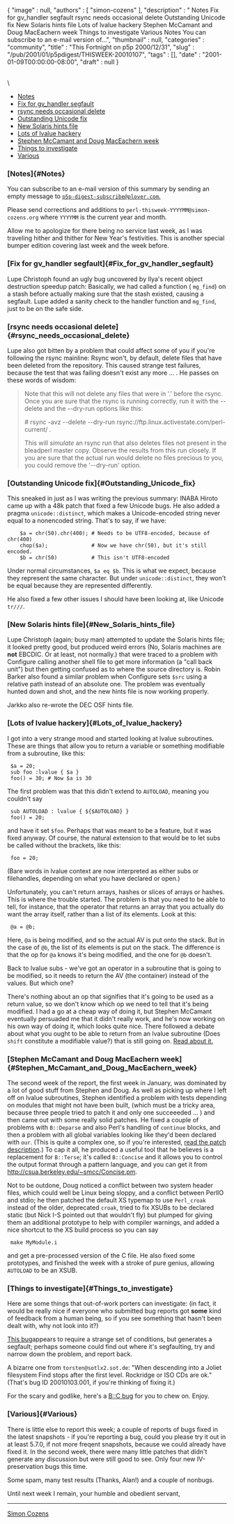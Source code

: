 {
   "image" : null,
   "authors" : [
      "simon-cozens"
   ],
   "description" : " Notes Fix for gv_handler segfault rsync needs occasional delete Outstanding Unicode fix New Solaris hints file Lots of lvalue hackery Stephen McCamant and Doug MacEachern week Things to investigate Various Notes You can subscribe to an e-mail version of...",
   "thumbnail" : null,
   "categories" : "community",
   "title" : "This Fortnight on p5p 2000/12/31",
   "slug" : "/pub/2001/01/p5pdigest/THISWEEK-20010107",
   "tags" : [],
   "date" : "2001-01-09T00:00:00-08:00",
   "draft" : null
}





\
\

-   [Notes](#Notes)
-   [Fix for gv\_handler segfault](#Fix_for_gv_handler_segfault)
-   [rsync needs occasional delete](#rsync_needs_occasional_delete)
-   [Outstanding Unicode fix](#Outstanding_Unicode_fix)
-   [New Solaris hints file](#New_Solaris_hints_file)
-   [Lots of lvalue hackery](#Lots_of_lvalue_hackery)
-   [Stephen McCamant and Doug MacEachern
    week](#Stephen_McCamant_and_Doug_MacEachern_week)
-   [Things to investigate](#Things_to_investigate)
-   [Various](#Various)

### [Notes]{#Notes}

You can subscribe to an e-mail version of this summary by sending an
empty message to
[`p5p-digest-subscribe@plover.com`.](mailto:p5p-digest-subscribe@plover.com)

Please send corrections and additions to
`perl-thisweek-YYYYMM@simon-cozens.org` where `YYYYMM` is the current
year and month.

Allow me to apologize for there being no service last week, as I was
traveling hither and thither for New Year's festivities. This is another
special bumper edition covering last week and the week before.

### [Fix for gv\_handler segfault]{#Fix_for_gv_handler_segfault}

Lupe Christoph found an ugly bug uncovered by Ilya's recent object
destruction speedup patch: Basically, we had called a function (
`mg_find`) on a stash before actually making sure that the stash
existed, causing a segfault. Lupe added a sanity check to the handler
function and `mg_find`, just to be on the safe side.

### [rsync needs occasional delete]{#rsync_needs_occasional_delete}

Lupe also got bitten by a problem that could affect some of you if
you're following the rsync mainline: Rsync won't, by default, delete
files that have been deleted from the repository. This caused strange
test failures, because the test that was failing doesn't exist any more
... . He passes on these words of wisdom:

> Note that this will not delete any files that were in '.' before the
> rsync. Once you are sure that the rsync is running correctly, run it
> with the --delete and the --dry-run options like this:
>
> \# rsync -avz --delete --dry-run
> rsync://ftp.linux.activestate.com/perl-current/ .
>
> This will *simulate* an rsync run that also deletes files not present
> in the bleadperl master copy. Observe the results from this run
> closely. If you are sure that the actual run would delete no files
> precious to you, you could remove the '--dry-run' option.

### [Outstanding Unicode fix]{#Outstanding_Unicode_fix}

This sneaked in just as I was writing the previous summary: INABA Hiroto
came up with a 48k patch that fixed a few Unicode bugs. He also added a
pragma `unicode::distinct`, which makes a Unicode-encoded string never
equal to a nonencoded string. That's to say, if we have:

        $a = chr(50).chr(400); # Needs to be UTF8-encoded, because of chr(400)
        chop($a);              # Now we have chr(50), but it's still encoded.
        $b = chr(50)           # This isn't UTF8-encoded

Under normal circumstances, `$a eq $b`. This is what we expect, because
they represent the same character. But under `unicode::distinct`, they
won't be equal because they are represented differently.

He also fixed a few other issues I should have been looking at, like
Unicode `tr///`.

### [New Solaris hints file]{#New_Solaris_hints_file}

Lupe Christoph (again; busy man) attempted to update the Solaris hints
file; it looked pretty good, but produced weird errors (No, Solaris
machines are **not** EBCDIC. Or at least, not normally.) that were
traced to a problem with Configure calling another shell file to get
more information (a "call back unit") but then getting confused as to
where the source directory is. Robin Barker also found a similar problem
when Configure sets `$src` using a relative path instead of an absolute
one. The problem was eventually hunted down and shot, and the new hints
file is now working properly.

Jarkko also re-wrote the DEC OSF hints file.

### [Lots of lvalue hackery]{#Lots_of_lvalue_hackery}

I got into a very strange mood and started looking at lvalue
subroutines. These are things that allow you to return a variable or
something modifiable from a subroutine, like this:

     $a = 20;
     sub foo :lvalue { $a }
     foo() = 30; # Now $a is 30

The first problem was that this didn't extend to `AUTOLOAD`, meaning you
couldn't say

     sub AUTOLOAD : lvalue { ${$AUTOLOAD} }
     foo() = 20;

and have it set `$foo`. Perhaps that was meant to be a feature, but it
was fixed anyway. Of course, the natural extension to that would be to
let subs be called without the brackets, like this:

     foo = 20;

(Bare words in lvalue context are now interpreted as either subs or
filehandles, depending on what you have declared or open.)

Unfortunately, you can't return arrays, hashes or slices of arrays or
hashes. This is where the trouble started. The problem is that you need
to be able to tell, for instance, that the operator that returns an
array that you actually do want the array itself, rather than a list of
its elements. Look at this:

     @a = @b;

Here, `@a` is being modified, and so the actual AV is put onto the
stack. But in the case of `@b`, the list of its elements is put on the
stack. The difference is that the op for `@a` knows it's being modified,
and the one for `@b` doesn't.

Back to lvalue subs - we've got an operator in a subroutine that is
going to be modified, so it needs to return the AV (the container)
instead of the values. But which one?

There's nothing about an op that signifies that it's going to be used as
a return value, so we don't know which op we need to tell that it's
being modified. I had a go at a cheap way of doing it, but Stephen
McCamant eventually persuaded me that it didn't really work, and he's
now working on his own way of doing it, which looks quite nice. There
followed a debate about what you ought to be able to return from an
lvalue subroutine (Does `shift` constitute a modifiable value?) that is
still going on. [Read about
it.](http://www.xray.mpe.mpg.de/mailing-lists/perl5-porters/2001-01/msg00110.html)

### [Stephen McCamant and Doug MacEachern week]{#Stephen_McCamant_and_Doug_MacEachern_week}

The second week of the report, the first week in January, was dominated
by a lot of good stuff from Stephen and Doug. As well as picking up
where I left off on lvalue subroutines, Stephen identified a problem
with tests depending on modules that might not have been built, (which
must be a tricky area, because three people tried to patch it and only
one succeeeded ... ) and then came out with some really solid patches.
He fixed a couple of problems with `B::Deparse` and also Perl's handling
of `continue` blocks, and then a problem with all global variables
looking like they'd been declared with `our`. (This is quite a complex
one, so if you're interested, [read the patch
description](http://www.xray.mpe.mpg.de/mailing-lists/perl5-porters/2001-01/msg00246.html).)
To cap it all, he produced a useful tool that he believes is a
replacement for `B::Terse`; it's called `B::Concise` and it allows you
to control the output format through a pattern language, and you can get
it from <http://csua.berkeley.edu/~smcc/Concise.pm>.

Not to be outdone, Doug noticed a conflict between two system header
files, which could well be Linux being sloppy, and a conflict between
PerlIO and stdio; he then patched the default XS typemap to use
`Perl_croak` instead of the older, deprecated `croak`, tried to fix
XSUBs to be declared static (but Nick I-S pointed out that wouldn't fly)
but plumped for giving them an additional prototype to help with
compiler warnings, and added a nice shortcut to the XS build process so
you can say

     make MyModule.i

and get a pre-processed version of the C file. He also fixed some
prototypes, and finished the week with a stroke of pure genius, allowing
`AUTOLOAD` to be an XSUB.

### [Things to investigate]{#Things_to_investigate}

Here are some things that out-of-work porters can investigate: (in fact,
it would be really nice if everyone who submitted bug reports got
**some** kind of feedback from a human being, so if you see something
that hasn't been dealt with, why not look into it?)

[This
bug](http://bugs.perl.org/perlbug.cgi?req=bid&amp;amp;amp;bid=20010102.004&amp;amp;amp;range=15148&amp;amp;amp;format=H)appears
to require a strange set of conditions, but generates a segfault;
perhaps someone could find out where it's segfaulting, try and narrow
down the problem, and report back.

A bizarre one from `torsten@sotlx2.sot.de`: "When descending into a
Joliet filesystem Find stops after the first level. Rockridge or ISO CDs
are ok." (That's bug ID 20010103.001, if you're thinking of fixing it.)

For the scary and godlike, here's a [B::C
bug](http://bugs.perl.org/perlbug.cgi?req=bid&amp;amp;amp;bid=20010104.011&amp;amp;amp;range=15148&amp;amp;amp;format=H)
for you to chew on. Enjoy.

### [Various]{#Various}

There is little else to report this week; a couple of reports of bugs
fixed in the latest snapshots - if you're reporting a bug, could you
please try it out in at least 5.7.0, if not more freqent snapshots,
because we could already have fixed it. In the second week, there were
many little patches that didn't generate any discussion but were still
good to see. Only four new IV-preservation bugs this time.

Some spam, many test results (Thanks, Alan!) and a couple of nonbugs.

Until next week I remain, your humble and obedient servant,

------------------------------------------------------------------------

[Simon Cozens](mailto:simon@brecon.co.uk)


